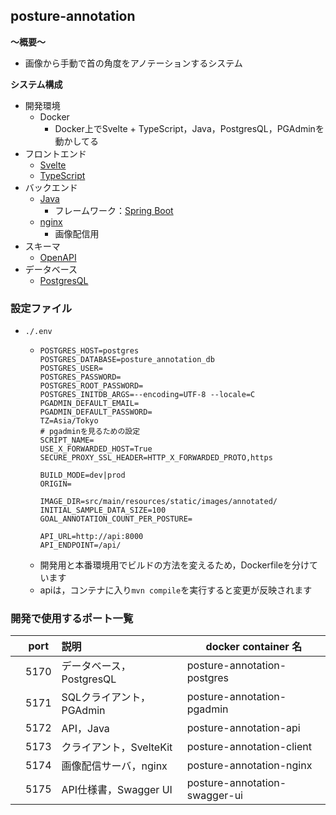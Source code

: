 ## posture-annotation

**〜概要〜**

- 画像から手動で首の角度をアノテーションするシステム

**システム構成**

- 開発環境
  - Docker
    - Docker上でSvelte + TypeScript，Java，PostgresQL，PGAdminを動かしてる
- フロントエンド
  - [Svelte](https://svelte.dev/)
  - [TypeScript](https://www.typescriptlang.org/)
- バックエンド
  - [Java](https://www.java.com/)
    - フレームワーク：[Spring Boot](https://spring.io/)
  - [nginx](https://nginx.org/en/)
    - 画像配信用
- スキーマ
  - [OpenAPI](https://www.openapis.org/)
- データベース
  - [PostgresQL](https://www.postgresql.org/)

### 設定ファイル
- `./.env`
  - ```
    POSTGRES_HOST=postgres
    POSTGRES_DATABASE=posture_annotation_db
    POSTGRES_USER=
    POSTGRES_PASSWORD=
    POSTGRES_ROOT_PASSWORD=
    POSTGRES_INITDB_ARGS=--encoding=UTF-8 --locale=C
    PGADMIN_DEFAULT_EMAIL=
    PGADMIN_DEFAULT_PASSWORD=
    TZ=Asia/Tokyo
    # pgadminを見るための設定
    SCRIPT_NAME=
    USE_X_FORWARDED_HOST=True
    SECURE_PROXY_SSL_HEADER=HTTP_X_FORWARDED_PROTO,https

    BUILD_MODE=dev|prod
    ORIGIN=

    IMAGE_DIR=src/main/resources/static/images/annotated/
    INITIAL_SAMPLE_DATA_SIZE=100
    GOAL_ANNOTATION_COUNT_PER_POSTURE=

    API_URL=http://api:8000
    API_ENDPOINT=/api/
    ```
  - 開発用と本番環境用でビルドの方法を変えるため，Dockerfileを分けています
  - apiは，コンテナに入り`mvn compile`を実行すると変更が反映されます

### 開発で使用するポート一覧

|     | port | 説明                           | docker container 名 |
| :-: | ---- | :----------------------------- | ------------------- |
|     | 5170 | データベース，PostgresQL            | posture-annotation-postgres       |
|     | 5171 | SQLクライアント，PGAdmin                        | posture-annotation-pgadmin          |
|     | 5172 | API，Java         | posture-annotation-api        |
|     | 5173 | クライアント，SvelteKit | posture-annotation-client   |
|     | 5174 | 画像配信サーバ，nginx | posture-annotation-nginx   |
|     | 5175 | API仕様書，Swagger UI | posture-annotation-swagger-ui   |
